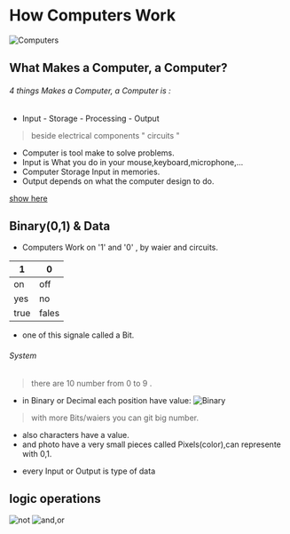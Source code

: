 # How Computers Work 
![Computers](https://images-na.ssl-images-amazon.com/images/I/71wllXoW2FL.jpg)
## What Makes a Computer, a Computer?
###### 4 things Makes a Computer, a Computer is :
- Input - Storage - Processing - Output 
> beside electrical components " circuits "

* Computer is tool make to solve problems.
* Input is What you do in your mouse,keyboard,microphone,...
* Computer Storage Input in memories.
* Output depends on what the computer design to do.

[show here](https://encrypted-tbn0.gstatic.com/images?q=tbn:ANd9GcSsoW90L5-Y19IdGa3i6s8Vf-orhhDV8rDdofQcBVHHnQv4c09xp8uspcpGZzK4gRqEBOY&usqp=CAU)
## Binary(0,1) & Data
* Computers Work on '1' and '0' , by waier and circuits.

| 1  | 0   |
|--- |---  |
|on  |off  |
|yes |no   |
|true|fales|
* one of this signale called a Bit.

######  System
> there are 10 number from 0 to 9 .

* in Binary or Decimal each position have value:
![Binary](https://www.wikihow.com/images/thumb/8/8b/Convert-from-Binary-to-Decimal-Step-5-Version-5.jpg/v4-460px-Convert-from-Binary-to-Decimal-Step-5-Version-5.jpg.webp)
> with more Bits/waiers you can git big number.

* also characters have a value.
* and photo have a very small pieces called Pixels(color),can represente with 0,1.

- every Input or Output is type of data 

## logic operations
![not](https://www.researchgate.net/profile/A-Zahedi/publication/321687478/figure/fig1/AS:602499278962688@1520658430886/a-circuit-symbol-and-b-accuracy-table-of-the-NOT-logic-gate.png)
![and,or](https://www.researchgate.net/profile/Sung-Lin-Hsueh/publication/233237474/figure/fig3/AS:300062417670153@1448551863307/AND-Logic-Gate-and-OR-Logic-Gate.png)

